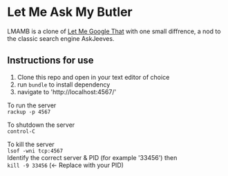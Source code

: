 # Let Me Ask My Butler

LMAMB is a clone of [Let Me Google That](http://letmegooglethat.com/) with one small diffrence, a nod to the classic search engine AskJeeves.

## Instructions for use

1. Clone this repo and open in your text editor of choice
2. run `bundle` to install dependency
3. navigate to 'http://localhost:4567/'

To run the server  
`rackup -p 4567`  

To shutdown the server  
`control-C`  

To kill the server  
`lsof -wni tcp:4567`  
Identify the correct server & PID (for example '33456') then  
`kill -9 33456` (<- Replace with your PID)
